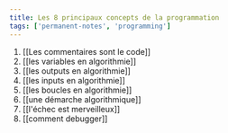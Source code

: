 ```yaml
---
title: Les 8 principaux concepts de la programmation
tags: ['permanent-notes', 'programming']
---
```


1. [[Les commentaires sont le code]]
2. [[les variables en algorithmie]]
3. [[les outputs en algorithmie]]
4. [[les inputs en algorithmie]]
5. [[les boucles en algorithmie]]
6. [[une démarche algorithmique]]
7. [[l'échec est merveilleux]]
8. [[comment debugger]]